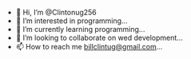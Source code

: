 - 👋 Hi, I’m @Clintonug256
- 👀 I’m interested in programming...
- 🌱 I’m currently learning programming...
- 💞️ I’m looking to collaborate on wed development...
- 📫 How to reach me billclintug@gmail.com...

<!---
Clintonug256/Clintonug256 is a ✨ special ✨ repository because its `README.md` (this file) appears on your GitHub profile.
You can click the Preview link to take a look at your changes.
--->
